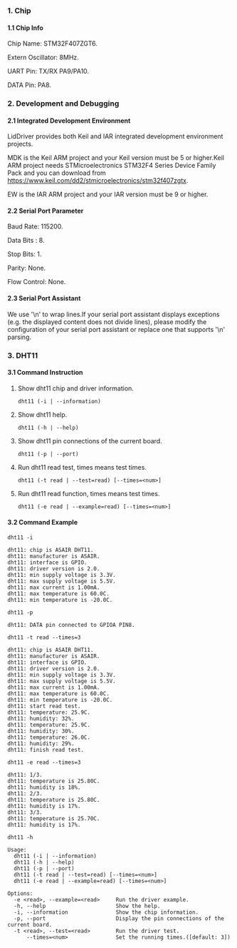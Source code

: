 ### 1. Chip

#### 1.1 Chip Info

Chip Name: STM32F407ZGT6.

Extern Oscillator: 8MHz.

UART Pin: TX/RX PA9/PA10.

DATA Pin: PA8.

### 2. Development and Debugging

#### 2.1 Integrated Development Environment

LidDriver provides both Keil and IAR integrated development environment projects.

MDK is the Keil ARM project and your Keil version must be 5 or higher.Keil ARM project needs STMicroelectronics STM32F4 Series Device Family Pack and you can download from https://www.keil.com/dd2/stmicroelectronics/stm32f407zgtx.

EW is the IAR ARM project and your IAR version must be 9 or higher.

#### 2.2 Serial Port Parameter

Baud Rate: 115200.

Data Bits : 8.

Stop Bits: 1.

Parity: None.

Flow Control: None.

#### 2.3 Serial Port Assistant

We use '\n' to wrap lines.If your serial port assistant displays exceptions (e.g. the displayed content does not divide lines), please modify the configuration of your serial port assistant or replace one that supports '\n' parsing.

### 3. DHT11 

#### 3.1 Command Instruction

1. Show dht11 chip and driver information.

   ```shell
   dht11 (-i | --information)
   ```
2. Show dht11 help.

   ```shell
   dht11 (-h | --help)
   ```

3. Show dht11 pin connections of the current board.

   ```shell
   dht11 (-p | --port)
   ```

4. Run dht11 read test, times means test times. 

   ```shell
   dht11 (-t read | --test=read) [--times=<num>]
   ```

5. Run dht11 read function, times means test times.

   ```shell
   dht11 (-e read | --example=read) [--times=<num>]
   ```

#### 3.2 Command Example

```shell
dht11 -i

dht11: chip is ASAIR DHT11.
dht11: manufacturer is ASAIR.
dht11: interface is GPIO.
dht11: driver version is 2.0.
dht11: min supply voltage is 3.3V.
dht11: max supply voltage is 5.5V.
dht11: max current is 1.00mA.
dht11: max temperature is 60.0C.
dht11: min temperature is -20.0C.
```

```shell
dht11 -p

dht11: DATA pin connected to GPIOA PIN8.
```

```shell
dht11 -t read --times=3

dht11: chip is ASAIR DHT11.
dht11: manufacturer is ASAIR.
dht11: interface is GPIO.
dht11: driver version is 2.0.
dht11: min supply voltage is 3.3V.
dht11: max supply voltage is 5.5V.
dht11: max current is 1.00mA.
dht11: max temperature is 60.0C.
dht11: min temperature is -20.0C.
dht11: start read test.
dht11: temperature: 25.9C.
dht11: humidity: 32%.
dht11: temperature: 25.9C.
dht11: humidity: 30%.
dht11: temperature: 26.0C.
dht11: humidity: 29%.
dht11: finish read test.
```

```shell
dht11 -e read --times=3

dht11: 1/3.
dht11: temperature is 25.80C.
dht11: humidity is 18%.
dht11: 2/3.
dht11: temperature is 25.80C.
dht11: humidity is 17%.
dht11: 3/3.
dht11: temperature is 25.70C.
dht11: humidity is 17%.
```

```shell
dht11 -h

Usage:
  dht11 (-i | --information)
  dht11 (-h | --help)
  dht11 (-p | --port)
  dht11 (-t read | --test=read) [--times=<num>]
  dht11 (-e read | --example=read) [--times=<num>]

Options:
  -e <read>, --example=<read>     Run the driver example.
  -h, --help                      Show the help.
  -i, --information               Show the chip information.
  -p, --port                      Display the pin connections of the current board.
  -t <read>, --test=<read>        Run the driver test.
      --times=<num>               Set the running times.([default: 3])
```

